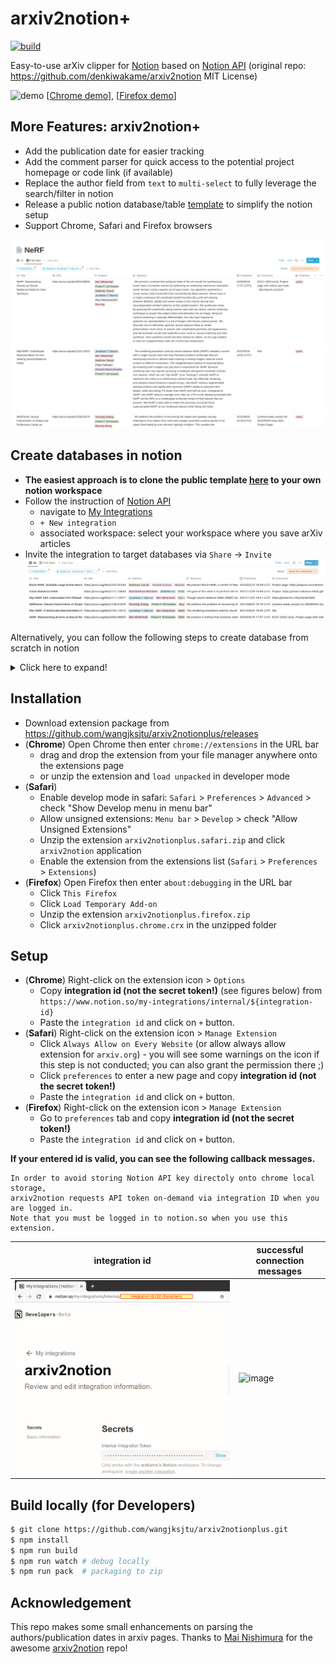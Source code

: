 # arxiv2notion+

[![build](https://github.com/denkiwakame/arxiv2notion/actions/workflows/build.yaml/badge.svg)](https://github.com/denkiwakame/arxiv2notion/actions/workflows/build.yaml)

Easy-to-use arXiv clipper for [Notion](https://www.notion.so) based on [Notion API](https://developers.notion.com/) (original repo: https://github.com/denkiwakame/arxiv2notion MIT License)

![demo](doc/safari_demo.gif)
[[Chrome demo](doc/chrome_demo.gif)],
[[Firefox demo](doc/firefox_demo.gif)]

## More Features: arxiv2notion+
- Add the publication date for easier tracking
- Add the comment parser for quick access to the potential project homepage or code link (if available)
- Replace the author field from `text` to `multi-select` to fully leverage the search/filter in notion
- Release a public notion database/table [template](https://cheerful-alto-4ff.notion.site/b9acee8425864e1596f97bc5abc1af28?v=df28b75027154e429be566b9038e8187) to simplify the notion setup
- Support Chrome, Safari and Firefox browsers

![image](doc/nerf_example1.png)
<!-- ![image](doc/nerf_example2.png) -->


## Create databases in notion
- **The easiest approach is to clone the public template [here](https://cheerful-alto-4ff.notion.site/b9acee8425864e1596f97bc5abc1af28?v=df28b75027154e429be566b9038e8187) to your own notion workspace**
- Follow the instruction of [Notion API](https://developers.notion.com/docs/getting-started)
  - navigate to [My Integrations](https://www.notion.so/my-integrations)
  - `+ New integration`
  - associated workspace: select your workspace where you save arXiv articles
- Invite the integration to target databases via `Share` -> `Invite`
![image](doc/arxiv2notionplus_db.png)

Alternatively, you can follow the following steps to create database from scratch in notion
<details>
<summary>Click here to expand!</summary> 

- Login to [notion.so](https://www.notion.so) by admin user
- Create databases where you save arXiv articles
  - **Follow this instruction** https://www.notion.so/guides/creating-a-database , do **NOT** create a new database by `/database` !
  - **Add properties listed below.** `Title` `URL` `Publisher` `Authors` `Abstract`
  - Note that you should create *extactly the same properties with listed names.*

|property|type|
|-----|-----|
|Title|Title|
|URL|URL|
|Authors|Multi-Select|
|Abstract|Text|
|Published|Date|
|Comment|Text|
|Publisher|Select|

![ref1](doc/notion.png)
</details>

## Installation
- Download extension package from https://github.com/wangjksjtu/arxiv2notionplus/releases
- (**Chrome**) Open Chrome then enter `chrome://extensions` in the URL bar
  - drag and drop the extension from your file manager anywhere onto the extensions page
  - or unzip the extension and `load unpacked` in developer mode
- (**Safari**) 
  - Enable develop mode in safari: `Safari` > `Preferences` > `Advanced` > check "Show Develop menu in menu bar"
  - Allow unsigned extensions: `Menu bar` > `Develop` > check "Allow Unsigned Extensions"
  - Unzip the extension `arxiv2notionplus.safari.zip` and click `arxiv2notion` application
  - Enable the extension from the extensions list (`Safari` > `Preferences` > `Extensions`)
- (**Firefox**) Open Firefox then enter `about:debugging` in the URL bar
  - Click `This Firefox`
  - Click `Load Temporary Add-on`
  - Unzip the extension `arxiv2notionplus.firefox.zip`
  - Click `arxiv2notionplus.chrome.crx` in the unzipped folder

## Setup
- (**Chrome**) Right-click on the extension icon > `Options`
  - Copy **integration id (not the secret token!)** (see figures below) from `https://www.notion.so/my-integrations/internal/${integration-id}`
  - Paste the `integration id` and click on `+` button.
- (**Safari**) Right-click on the extension icon > `Manage Extension`
  - Click `Always Allow on Every Website` (or allow always allow extension for `arxiv.org`) - you will see some warnings on the icon if this step is not conducted; you can also grant the permission there ;)
  - Click `preferences` to enter a new page and copy **integration id (not the secret token!)**
  - Paste the `integration id` and click on `+` button.
- (**Firefox**) Right-click on the extension icon > `Manage Extension`
  - Go to `preferences` tab and copy **integration id (not the secret token!)**
  - Paste the `integration id` and click on `+` button.

**If your entered id is valid, you can see the following callback messages.**

```
In order to avoid storing Notion API key directoly onto chrome local storage,
arxiv2notion requests API token on-demand via integration ID when you are logged in.
Note that you must be logged in to notion.so when you use this extension.
```

|  integration id  | successful connection messages  |
|---|---|
| ![ref2](doc/integrataion.png) | ![image](https://user-images.githubusercontent.com/22170175/163661354-c9e7ab2c-c8e9-4fa2-9301-b46997e05d5e.png) |

## Build locally (for Developers)

```bash
$ git clone https://github.com/wangjksjtu/arxiv2notionplus.git
$ npm install
$ npm run build
$ npm run watch # debug locally
$ npm run pack  # packaging to zip
```

## Acknowledgement
This repo makes some small enhancements on parsing the authors/publication dates in arxiv pages. Thanks to [Mai Nishimura](https://github.com/denkiwakame) for the awesome [arxiv2notion](https://github.com/denkiwakame) repo!
